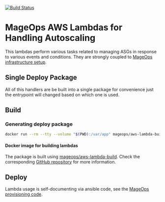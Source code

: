 [![Build Status](https://travis-ci.com/mageops/aws-lambdas-autoscaling.svg?branch=master)](https://travis-ci.com/mageops/aws-lambdas-autoscaling)

# MageOps AWS Lambdas for Handling Autoscaling

This lambdas perform various tasks related to managing ASGs in response
to various events and conditions. They are strongly coupled to 
[MageOps infrastructure setup](https://github.com/mageops/ansible-workflow).

## Single Deploy Package

All of this handlers are be built into a single package for convenience just
the entrypoint will changed based on which one is used.

## Build

### Generating deploy package

```bash
docker run --rm --tty --volume "$(PWD):/var/app" mageops/aws-lambda-build python2 autoscaling-lambdas-deploy-package
```

#### Docker image for building lambdas

The package is built using [mageops/aws-lambda-build](https://hub.docker.com/r/mageops/aws-lambda-build).
Check the corresponding [GitHub repository](https://github.com/mageops/aws-lambda-build) for more information.

## Deploy

Lambda usage is self-documenting via ansible code, see the [MageOps provisioning code](https://github.com/mageops/ansible-workflow).
